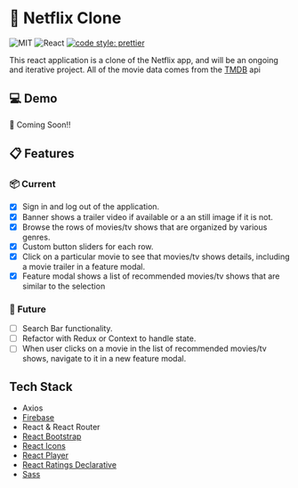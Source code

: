 # :movie_camera: Netflix Clone

![MIT](https://img.shields.io/packagist/l/doctrine/orm.svg)
![React](https://img.shields.io/badge/react-v18.1.0-red.svg)
[![code style: prettier](https://img.shields.io/badge/code_style-prettier-ff69b4.svg?style=flat-square)](https://github.com/prettier/prettier)

This react application is a clone of the Netflix app, and will be an ongoing and iterative project. All of the movie data comes from the [TMDB](https://www.themoviedb.org/?language=en-US) api

## :computer: Demo

:construction: Coming Soon!!

## :clipboard: Features

### :package: Current

- [x] Sign in and log out of the application.
- [x] Banner shows a trailer video if available or a an still image if it is not.
- [x] Browse the rows of movies/tv shows that are organized by various genres.
- [x] Custom button sliders for each row.
- [x] Click on a particular movie to see that movies/tv shows details, including a movie trailer in a feature modal.
- [x] Feature modal shows a list of recommended movies/tv shows that are similar to the selection

### :crystal_ball: Future

- [ ] Search Bar functionality.
- [ ] Refactor with Redux or Context to handle state.
- [ ] When user clicks on a movie in the list of recommended movies/tv shows, navigate to it in a new feature modal.

## Tech Stack

- Axios
- [Firebase](https://firebase.google.com)
- React & React Router
- [React Bootstrap](https://react-bootstrap.github.io/)
- [React Icons](https://react-icons.github.io/react-icons/)
- [React Player](https://www.npmjs.com/package/react-player)
- [React Ratings Declarative](https://www.npmjs.com/package/react-ratings-declarative)
- [Sass](https://sass-lang.com/)
